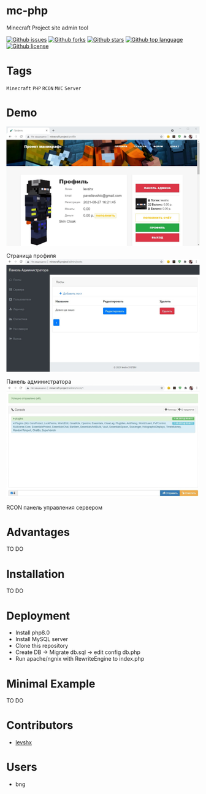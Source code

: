 # mc-php

<!-- # Short Description -->

Minecraft Project site admin tool

<!-- # Badges -->

[![Github issues](https://img.shields.io/github/issues/levshx/mc-php)](https://github.com/levshx/mc-php/issues)
[![Github forks](https://img.shields.io/github/forks/levshx/mc-php)](https://github.com/levshx/mc-php/network/members)
[![Github stars](https://img.shields.io/github/stars/levshx/mc-php)](https://github.com/levshx/mc-php/stargazers)
[![Github top language](https://img.shields.io/github/languages/top/levshx/mc-php)](https://github.com/levshx/mc-php/)
[![Github license](https://img.shields.io/github/license/levshx/mc-php)](https://github.com/levshx/mc-php/)

# Tags

`Minecraft` `PHP` `RCON` `MVC` `Server`

# Demo

![Demo](resources/file-0.jpeg)

Страница профиля  
![Demo](resources/file-1.jpeg)

Панель администратора  
![Demo](resources/file-2.jpeg)

RCON панель управления сервером

# Advantages

TO DO

# Installation

TO DO

# Deployment

 * Install php8.0
 * Install MySQL server
 * Clone this repository 
 * Create DB -> Migrate db.sql -> edit config db.php
 * Run apache/ngnix with RewriteEngine to index.php

# Minimal Example

TO DO

# Contributors

- [levshx](https://github.com/levshx)

# Users

- bng

<!-- CREATED_BY_LEADYOU_README_GENERATOR -->
